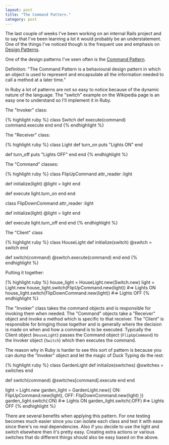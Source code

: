 ```yaml
---
layout: post
title: "The Command Pattern."
category: post
---
```

The last couple of weeks I've been working on an internal Rails project
and to say that I've been learning a lot it would probably be an
understatement. One of the things I've noticed though is the frequent
use and emphasis on [Design
Patterns](https://en.wikipedia.org/wiki/Design_pattern_(computer_science)).

One of the design patterns I've seen often is the [Command
Pattern](https://en.wikipedia.org/wiki/Command_pattern).

Definition: "The Command Pattern is a behavioural design pattern in
which an object is used to represent and encapsulate all the information
needed to call a method at a later time."

In Ruby a lot of patterns are not so easy to notice because of the
dynamic nature of the language. The "switch" example on the Wikipedia
page is an easy one to understand so I'll implement it in Ruby.

The "Invoker" class:

{% highlight ruby %}
class Switch
  def execute(command)
    command.execute
  end
end
{% endhighlight %}

The "Receiver" class:

{% highlight ruby %}
class Light
  def turn_on
    puts "Lights ON"
  end

  def turn_off
    puts "Lights OFF"
  end
end
{% endhighlight %}

The "Command" classes:

{% highlight ruby %}
class FlipUpCommand
  attr_reader :light

  def initialize(light)
    @light = light
  end

  def execute
    light.turn_on
  end
end

class FlipDownCommand
  attr_reader :light

  def initialize(light)
    @light = light
  end

  def execute
    light.turn_off
  end
end
{% endhighlight %}

The "Client" class

{% highlight ruby %}
class HouseLight
  def initialize(switch)
    @switch = switch
  end

  def switch(command)
    @switch.execute(command)
  end
end
{% endhighlight %}

Putting it together:

{% highlight ruby %}
house_light = HouseLight.new(Switch.new)
light = Light.new
house_light.switch(FlipUpCommand.new(light))
#=> Lights ON
house_light.switch(FlipDownCommand.new(light))
#=> Lights OFF
{% endhighlight %}

The "Invoker" class takes the command objects and is responsible for invoking them when needed. The "Command" objects take a "Receiver" object and invoke a method which is specific to that receiver. The "Client" is responsible for bringing those together and is generally where the decision is made on when and how a command is to be executed. Typically the Client object (`HouseLight`) passes the Command object (`FlipUpCommand`) to the Invoker object (`Switch`) which then executes the command.

The reason why in Ruby is harder to see this sort of pattern is because you can dump the "Invoker" object and let the magic of Duck Typing do the rest: 

{% highlight ruby %}
class GardenLight
  def initialize(switches)
    @switches = switches
  end

  def switch(command)
    @switches[command].execute
  end
end

light = Light.new
garden_light = GardenLight.new({ ON: FlipUpCommand.new(light), 
                                 OFF: FlipDownCommand.new(light) })
garden_light.switch(:ON)
#=> Lights ON
garden_light.switch(:OFF)
#=> Lights OFF
{% endhighlight %}

There are several benefits when applying this pattern.  For one testing becomes much easier since you can isolate each class and test it with ease since there's no real dependencies.  Also if you decide to use the light and switch elsewhere then it's pretty easy.  Creating extra actions or various switches that do different things should also be easy based on the above.

